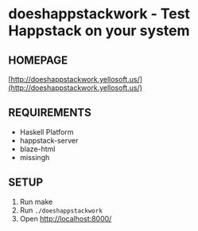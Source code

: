 # doeshappstackwork - Test Happstack on your system

## HOMEPAGE

[http://doeshappstackwork.yellosoft.us/](http://doeshappstackwork.yellosoft.us/)

## REQUIREMENTS

 - Haskell Platform
 - happstack-server
 - blaze-html
 - missingh

## SETUP

 1. Run make
 2. Run `./doeshappstackwork`
 3. Open [http://localhost:8000/](http://localhost:8000/)